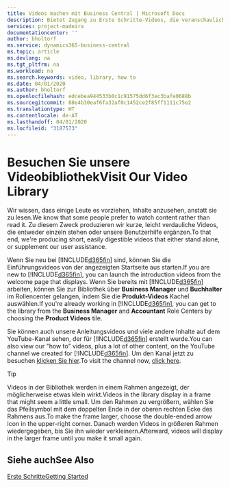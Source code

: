 ```yaml
---
title: Videos machen mit Business Central | Microsoft Docs
description: Bietet Zugang zu Erste Schritte-Videos, die veranschaulichen, wie häufige Aufgaben ausgeführt werden.
services: project-madeira
documentationcenter: ''
author: bholtorf
ms.service: dynamics365-business-central
ms.topic: article
ms.devlang: na
ms.tgt_pltfrm: na
ms.workload: na
ms.search.keywords: video, library, how to
ms.date: 04/01/2020
ms.author: bholtorf
ms.openlocfilehash: edcebea944533b0c1c91575dd6f3ec3bafe0688b
ms.sourcegitcommit: 88e4b30eaf6fa32af0c1452ce2f85ff1111c75e2
ms.translationtype: HT
ms.contentlocale: de-AT
ms.lasthandoff: 04/01/2020
ms.locfileid: "3187573"
---
```

# <a name="visit-our-video-library"></a><span data-ttu-id="14fe3-103">Besuchen Sie unsere Videobibliothek</span><span class="sxs-lookup"><span data-stu-id="14fe3-103">Visit Our Video Library</span></span>
<span data-ttu-id="14fe3-104">Wir wissen, dass einige Leute es vorziehen, Inhalte anzusehen, anstatt sie zu lesen.</span><span class="sxs-lookup"><span data-stu-id="14fe3-104">We know that some people prefer to watch content rather than read it.</span></span> <span data-ttu-id="14fe3-105">Zu diesem Zweck produzieren wir kurze, leicht verdauliche Videos, die entweder einzeln stehen oder unsere Benutzerhilfe ergänzen.</span><span class="sxs-lookup"><span data-stu-id="14fe3-105">To that end, we're producing short, easily digestible videos that either stand alone, or supplement our user assistance.</span></span>   

<span data-ttu-id="14fe3-106">Wenn Sie neu bei [!INCLUDE[d365fin](includes/d365fin_md.md)] sind, können Sie die Einführungsvideos von der angezeigten Startseite aus starten.</span><span class="sxs-lookup"><span data-stu-id="14fe3-106">If you are new to [!INCLUDE[d365fin](includes/d365fin_md.md)], you can launch the introduction videos from the welcome page that displays.</span></span> <span data-ttu-id="14fe3-107">Wenn Sie bereits mit [!INCLUDE[d365fin](includes/d365fin_md.md)] arbeiten, können Sie zur Bibliothek über **Business Manager** und **Buchhalter** im Rollencenter gelangen, indem Sie die **Produkt-Videos** Kachel auswählen.</span><span class="sxs-lookup"><span data-stu-id="14fe3-107">If you're already working in [!INCLUDE[d365fin](includes/d365fin_md.md)], you can get to the library from the **Business Manager** and **Accountant** Role Centers by choosing the **Product Videos** tile.</span></span> 

<span data-ttu-id="14fe3-108">Sie können auch unsere Anleitungsvideos und viele andere Inhalte auf dem YouTube-Kanal sehen, der für [!INCLUDE[d365fin](includes/d365fin_md.md)] erstellt wurde.</span><span class="sxs-lookup"><span data-stu-id="14fe3-108">You can also view our "how to" videos, plus a lot of other content, on the YouTube channel we created for [!INCLUDE[d365fin](includes/d365fin_md.md)].</span></span> <span data-ttu-id="14fe3-109">Um den Kanal jetzt zu besuchen [klicken Sie hier](https://go.microsoft.com/fwlink/?linkid=851533).</span><span class="sxs-lookup"><span data-stu-id="14fe3-109">To visit the channel now, [click here](https://go.microsoft.com/fwlink/?linkid=851533).</span></span>

> [!Tip]  
> <span data-ttu-id="14fe3-110">Videos in der Bibliothek werden in einem Rahmen angezeigt, der möglicherweise etwas klein wirkt.</span><span class="sxs-lookup"><span data-stu-id="14fe3-110">Videos in the library display in a frame that might seem a little small.</span></span> <span data-ttu-id="14fe3-111">Um den Rahmen zu vergrößern, wählen Sie das Pfeilsymbol mit dem doppelten Ende in der oberen rechten Ecke des Rahmens aus.</span><span class="sxs-lookup"><span data-stu-id="14fe3-111">To make the frame larger, choose the double-ended arrow icon in the upper-right corner.</span></span> <span data-ttu-id="14fe3-112">Danach werden Videos in größeren Rahmen wiedergegeben, bis Sie ihn wieder verkleinern.</span><span class="sxs-lookup"><span data-stu-id="14fe3-112">Afterward, videos will display in the larger frame until you make it small again.</span></span>

## <a name="see-also"></a><span data-ttu-id="14fe3-113">Siehe auch</span><span class="sxs-lookup"><span data-stu-id="14fe3-113">See Also</span></span>
[<span data-ttu-id="14fe3-114">Erste Schritte</span><span class="sxs-lookup"><span data-stu-id="14fe3-114">Getting Started</span></span>](product-get-started.md)
